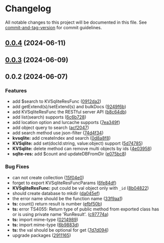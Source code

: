 # Changelog

All notable changes to this project will be documented in this file. See [commit-and-tag-version](https://github.com/absolute-version/commit-and-tag-version) for commit guidelines.

## [0.0.4](https://github.com/isdk/ai-tool-sqlite.js/compare/v0.0.3...v0.0.4) (2024-06-11)

## [0.0.3](https://github.com/isdk/ai-tool-sqlite.js/compare/v0.0.2...v0.0.3) (2024-06-09)

## 0.0.2 (2024-06-07)


### Features

* add $search to KVSqliteResFunc ([0912da2](https://github.com/isdk/ai-tool-sqlite.js/commit/0912da245222155fd4a0b0475a8bbdbefc460a3c))
* add getExtend(s)/setExtend(s) and bulkDocs ([9249f6b](https://github.com/isdk/ai-tool-sqlite.js/commit/9249f6b86422c79495f6ba5b0fb301b7a0f8785a))
* add KVSqliteResFunc the RESTful server API ([b8c64db](https://github.com/isdk/ai-tool-sqlite.js/commit/b8c64dbe483cc2ea69ef9627cdb94166fd28764c))
* add list(search) supports ([6c6b728](https://github.com/isdk/ai-tool-sqlite.js/commit/6c6b728d1519a700ec7d61118db363fb6afdcc49))
* add location option and lurcache supports ([7ea349f](https://github.com/isdk/ai-tool-sqlite.js/commit/7ea349ff2f18f896852bb4fd303ae656f75c6216))
* add object query to search ([acf2047](https://github.com/isdk/ai-tool-sqlite.js/commit/acf204792c3a0b490945c64342a33d40b66c44fc))
* add search method use json-filter ([74d4f34](https://github.com/isdk/ai-tool-sqlite.js/commit/74d4f3456a25dd6283de305b68a241b8ddbbbf46))
* **kvsqlite:** add createIndex and search ([0d8a8f8](https://github.com/isdk/ai-tool-sqlite.js/commit/0d8a8f8e4516bd6b5391cb66e93a8fd7d4836423))
* **KVSqlite:** add set(docId:string, value:object) support ([5d74785](https://github.com/isdk/ai-tool-sqlite.js/commit/5d747851712c41bb16459a21c033040bcb967d5d))
* **KVSqlite:** delete method can remove multi objects by ids ([4e03958](https://github.com/isdk/ai-tool-sqlite.js/commit/4e03958b4ac16bf74e9f1bee4df7d309427458df))
* **sqlte-res:** add $count and updateDBFromDir ([e075bc8](https://github.com/isdk/ai-tool-sqlite.js/commit/e075bc88a49af957640fea9ec5c3f6319529bc90))


### Bug Fixes

* can not create collection ([15f04e0](https://github.com/isdk/ai-tool-sqlite.js/commit/15f04e0549beaea3824deda94b767082478cc3e4))
* forget to export KVSqliteResFuncParams ([6fe84df](https://github.com/isdk/ai-tool-sqlite.js/commit/6fe84df6d5d43750bd14b4ad63de45bdbb88cdb5))
* **KVSqliteResFunc:** put could be val object only with `_id` ([8b04822](https://github.com/isdk/ai-tool-sqlite.js/commit/8b0482217149e71b744b2452cf6b7e63dd782129))
* should create database to mkdir ([da045ef](https://github.com/isdk/ai-tool-sqlite.js/commit/da045ef22740a401fb482f2f7828a44d2d4f5829))
* the error name should be the function name ([33f9aa1](https://github.com/isdk/ai-tool-sqlite.js/commit/33f9aa16e3b78f20749288fe12f95311cddc62f2))
* **ts:** count() return result is number ([efbf50b](https://github.com/isdk/ai-tool-sqlite.js/commit/efbf50bc974959441c9c59a7b060eafd6e473406))
* **ts:** error TS4055: Return type of public method from exported class has or is using private name 'RunResult'. ([c97774a](https://github.com/isdk/ai-tool-sqlite.js/commit/c97774a4ed3ef3c736bc4fb2cf97a9edd9065bd2))
* **ts:** import mime-type ([0214989](https://github.com/isdk/ai-tool-sqlite.js/commit/0214989f88cc1b46e3e66c0e808279bd27600e1f))
* **ts:** import mime-type ([6b9883d](https://github.com/isdk/ai-tool-sqlite.js/commit/6b9883d5b30557680b5bce6b07d5ae1ad92babfc))
* **ts:** the val should be optional for get ([7d7d094](https://github.com/isdk/ai-tool-sqlite.js/commit/7d7d094b9784e87d8505b3d50b6a9edad9533cc2))
* upgrade packages ([2911165](https://github.com/isdk/ai-tool-sqlite.js/commit/2911165e6fb81b0be0527a7014129dc8dc8d996a))
